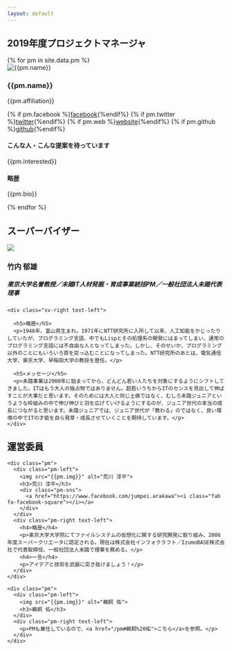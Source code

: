 ```yaml
---
layout: default
---
```

<section id="project-manager">
<h2>2019年度プロジェクトマネージャ</h2>
<div class="pms flex">
  {% for pm in site.data.pm %}
    <div class="pm" id="{{pm.name}}">
      <div class="pm-left">
        <img src="{{pm.img}}" alt="{{pm.name}}">
        <h3>{{pm.name}}</h3>
        <p>{{pm.affiliation}}</p>
        <div class="pm-sns">
          {% if pm.facebook %}<a href="https://www.facebook.com/{{pm.facebook}}">facebook</a>{%endif%}
          {% if pm.twitter %}<a href="https://twitter.com/{{pm.twitter}}">twitter</a>{%endif%}
          {% if pm.web %}<a href="{{pm.web}}">website</a>{%endif%}
          {% if pm.github %}<a href="https://github.com/{{pm.github}}">github</a>{%endif%}
        </div>
      </div>
      <div class="pm-right text-left">
        <h4>こんな人・こんな提案を待っています</h4>
        <p>{{pm.interested}}</p>
        <h4>略歴</h4>
        <p>{{pm.bio}}</p>
      </div>
    </div>
  {% endfor %}
</div>
</section>
<section id="supervisor">
  <h2>スーパーバイザー</h2>
    <div class="sv-left">
      <img src="img/takeuchi.png">
      <h3>竹内 郁雄</h3>
      <h5>東京大学名誉教授／未踏IT人材発掘・育成事業統括PM／一般社団法人未踏代表理事</h5>
    </div>

    <div class="sv-right text-left">

      <h5>略歴</h5>
      <p>1946年、富山県生まれ。1971年にNTT研究所に入所して以来、人工知能をかじったりしていたが、プログラミング言語、中でもLispとその処理系の開発にはまってしまい、通常のプログラミング言語には不自由な人となってしまった。しかし、そのせいか、プログラミング以外のことにもいろいろ首を突っ込むことになってしまった。NTT研究所のあとは、電気通信大学、東京大学、早稲田大学の教授を歴任。</p>

      <h5>メッセージ</h5>
      <p>未踏事業は2000年に始まってから、どんどん若い人たちを対象にするようにシフトしてきました。ITはもう大人の独占物ではありません。超若いうちからITのセンスを見出して伸ばすことが大事だと思います。そのためには大人と同じ土俵ではなく、むしろ未踏ジュニアというような枠組みの中で伸び伸びと羽を広げていけるようにするのが、ジュニア世代の本当の成長につながると思います。未踏ジュニアでは、ジュニア世代が「教わる」のではなく、良い環境の中でITの才能を自ら発芽・成長させていくことを期待しています。</p>
    </div>
</section>
<section id="operation">
  <h2>運営委員</h2>
  <div class="flex">

    <div class="pm">
      <div class="pm-left">
        <img src="{{pm.img}}" alt="荒川 淳平">
        <h3>荒川 淳平</h3>
        <div class="pm-sns">
          <a href="https://www.facebook.com/jumpei.arakawa"><i class="fab fa-facebook-square"></i></a>
        </div>
      </div>
      <div class="pm-right text-left">
        <h4>略歴</h4>
        <p>東京大学大学院にてファイルシステムの仮想化に関する研究開発に取り組み、2006年度スーパークリエータに認定される。現在は株式会社インフォクラフト／IzumoBASE株式会社で代表取締役、一般社団法人未踏で理事を務める。</p>
        <h4>一言</h4>
        <p>アイデアと技術を武器に突き抜けましょう！</p>
      </div>
    </div>

    <div class="pm">
      <div class="pm-left">
        <img src="{{pm.img}}" alt="鵜飼 佑">
        <h3>鵜飼 佑</h3>
      </div>
      <div class="pm-right text-left">
        <p>PMも兼任しているので、<a href="/pm#鵜飼%20佑">こちら</a>を参照。</p>
      </div>
    </div>
  </div>
</section>
